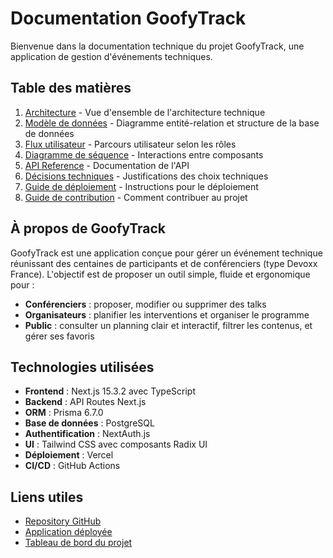 # Documentation GoofyTrack

Bienvenue dans la documentation technique du projet GoofyTrack, une application de gestion d'événements techniques.

## Table des matières

1. [Architecture](./architecture-diagram.md) - Vue d'ensemble de l'architecture technique
2. [Modèle de données](./er-diagram.md) - Diagramme entité-relation et structure de la base de données
3. [Flux utilisateur](./user-flow-diagram.md) - Parcours utilisateur selon les rôles
4. [Diagramme de séquence](./sequence-diagram.md) - Interactions entre composants
5. [API Reference](./api-reference.md) - Documentation de l'API
6. [Décisions techniques](./technical-decisions.md) - Justifications des choix techniques
7. [Guide de déploiement](./deployment-guide.md) - Instructions pour le déploiement
8. [Guide de contribution](./contributing.md) - Comment contribuer au projet

## À propos de GoofyTrack

GoofyTrack est une application conçue pour gérer un événement technique réunissant des centaines de participants et de conférenciers (type Devoxx France). L'objectif est de proposer un outil simple, fluide et ergonomique pour :

- **Conférenciers** : proposer, modifier ou supprimer des talks
- **Organisateurs** : planifier les interventions et organiser le programme
- **Public** : consulter un planning clair et interactif, filtrer les contenus, et gérer ses favoris

## Technologies utilisées

- **Frontend** : Next.js 15.3.2 avec TypeScript
- **Backend** : API Routes Next.js
- **ORM** : Prisma 6.7.0
- **Base de données** : PostgreSQL
- **Authentification** : NextAuth.js
- **UI** : Tailwind CSS avec composants Radix UI
- **Déploiement** : Vercel
- **CI/CD** : GitHub Actions

## Liens utiles

- [Repository GitHub](https://github.com/GoofyTeam/GoofyTrack)
- [Application déployée](https://goofy-track.vercel.app)
- [Tableau de bord du projet](https://github.com/GoofyTeam/GoofyTrack/projects)
